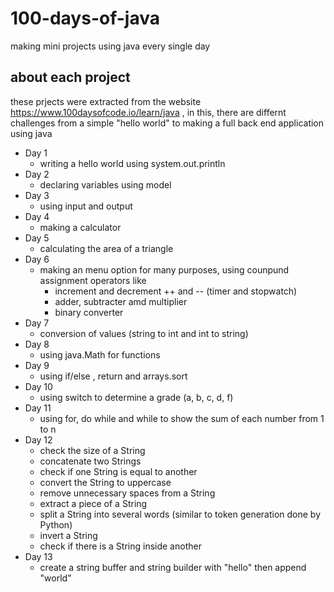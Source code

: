 # 100-days-of-java
making mini projects using java every single day

## about each project
these prjects were extracted from the website https://www.100daysofcode.io/learn/java , in this, there are differnt challenges from a simple "hello world" to making a full back end application using java
 - Day 1
   - writing a hello world using system.out.println
 - Day 2
   - declaring variables using model
 - Day 3
   - using input and output
 - Day 4
   - making a calculator
 - Day 5
   - calculating the area of a triangle
 - Day 6
   - making an menu option for many purposes, using counpund assignment operators like
     - increment and decrement ++ and -- (timer and stopwatch)
     - adder, subtracter amd multiplier
     - binary converter
 - Day 7
   -  conversion of values (string to int and int to string)
 - Day 8
   -  using java.Math for functions  
 - Day 9
   - using if/else , return and arrays.sort 
 - Day 10
   - using switch to determine a grade (a, b, c, d, f)
 - Day 11
   - using for, do while and while to show the sum of each number from 1 to n
 - Day 12
   - check the size of a String
   -  concatenate two Strings
   -  check if one String is equal to another
   -  convert the String to uppercase
   -  remove unnecessary spaces from a String
   -  extract a piece of a String
   -  split a String into several words (similar to token generation done by Python)
   -  invert a String
   -  check if there is a String inside another
 - Day 13
   - create a string buffer and string builder with "hello" then append "world"
